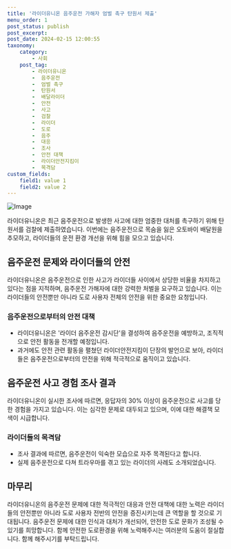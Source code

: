 ```yaml
---
title: '라이더유니온 음주운전 가해자 엄벌 촉구 탄원서 제출'
menu_order: 1
post_status: publish
post_excerpt: 
post_date: 2024-02-15 12:00:55
taxonomy:
    category:
        - 사회
    post_tag:
        - 라이더유니온
        -  음주운전
        -  엄벌 촉구
        -  탄원서
        -  배달라이더
        -  안전
        -  사고
        -  검찰
        -  라이더
        -  도로
        -  음주
        -  대응
        -  조사
        -  안전 대책
        -  라이더안전지킴이
        -  목격담
custom_fields:
    field1: value 1
    field2: value 2
---
```


![Image](https://imgnews.pstatic.net/image/001/2024/02/13/PYH2024021307280001300_P4_20240213115805869.jpg?type=w647)

라이더유니온은 최근 음주운전으로 발생한 사고에 대한 엄중한 대처를 촉구하기 위해 탄원서를 검찰에 제출하였습니다. 이번에는 음주운전으로 목숨을 잃은 오토바이 배달원을 추모하고, 라이더들의 운전 환경 개선을 위해 힘을 모으고 있습니다.
## 음주운전 문제와 라이더들의 안전
라이더유니온은 음주운전으로 인한 사고가 라이더들 사이에서 상당한 비율을 차지하고 있다는 점을 지적하며, 음주운전 가해자에 대한 강력한 처벌을 요구하고 있습니다. 이는 라이더들의 안전뿐만 아니라 도로 사용자 전체의 안전을 위한 중요한 요청입니다.
### 음주운전으로부터의 안전 대책
- 라이더유니온은 '라이더 음주운전 감시단'을 결성하여 음주운전을 예방하고, 조직적으로 안전 활동을 전개할 예정입니다.
- 과거에도 안전 관련 활동을 펼쳤던 라이더안전지킴이 단장의 발언으로 보아, 라이더들은 음주운전으로부터의 안전을 위해 적극적으로 움직이고 있습니다.
## 음주운전 사고 경험 조사 결과
라이더유니온이 실시한 조사에 따르면, 응답자의 30% 이상이 음주운전으로 사고를 당한 경험을 가지고 있습니다. 이는 심각한 문제로 대두되고 있으며, 이에 대한 해결책 모색이 시급합니다.
### 라이더들의 목격담
- 조사 결과에 따르면, 음주운전이 익숙한 모습으로 자주 목격된다고 합니다.
- 실제 음주운전으로 다쳐 트라우마를 겪고 있는 라이더의 사례도 소개되었습니다.
## 마무리
라이더유니온의 음주운전 문제에 대한 적극적인 대응과 안전 대책에 대한 노력은 라이더들의 안전뿐만 아니라 도로 사용자 전반의 안전을 증진시키는데 큰 역할을 할 것으로 기대됩니다. 음주운전 문제에 대한 인식과 대처가 개선되어, 안전한 도로 문화가 조성될 수 있기를 희망합니다. 함께 안전한 도로환경을 위해 노력해주시는 여러분의 도움이 절실합니다. 함께 해주시기를 부탁드립니다.

